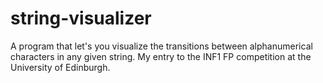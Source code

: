# string-visualizer
A program that let's you visualize the transitions between alphanumerical characters in any given string. My entry to the INF1 FP competition at the University of Edinburgh.
